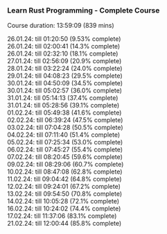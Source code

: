 ### Learn Rust Programming - Complete Course

Course duration: 13:59:09 (839 mins)

26.01.24: till 01:20:50 (9.53% complete)    
26.01.24: till 02:00:41 (14.3% complete)    
26.01.24: till 02:32:10 (18.1% complete)   
27.01.24: till 02:56:09 (20.9% complete)   
28.01.24: till 03:22:24 (24.0% complete)   
29.01.24: till 04:08:23 (29.5% complete)   
30.01.24: till 04:50:09 (34.5% complete)   
30.01.24: till 05:02:57 (36.0% complete)    
31.01.24: till 05:14:13 (37.4% complete)    
31.01.24: till 05:28:56 (39.1% complete)   
01.02.24: till 05:49:38 (41.6% complete)    
02.02.24: till 06:39:24 (47.5% complete)    
03.02.24: till 07:04:28 (50.5% complete)    
04.02.24: till 07:11:40 (51.4% complete)    
05.02.24: till 07:25:34 (53.0% complete)   
06.02.24: till 07:45:27 (55.4% complete)   
07.02.24: till 08:20:45 (59.6% complete)   
09.02.24: till 08:29:06 (60.7% complete)   
10.02.24: till 08:47:08 (62.8% complete)    
11.02.24: till 09:04:42 (64.8% complete)    
12.02.24: till 09:24:01 (67.2% complete)   
13.02.24: till 09:54:50 (70.8% complete)    
14.02.24: till 10:05:28 (72.1% complete)   
16.02.24: till 10:24:02 (74.4% complete)     
17.02.24: till 11:37:06 (83.1% complete)   
21.02.24: till 12:00:44 (85.8% complete)    
